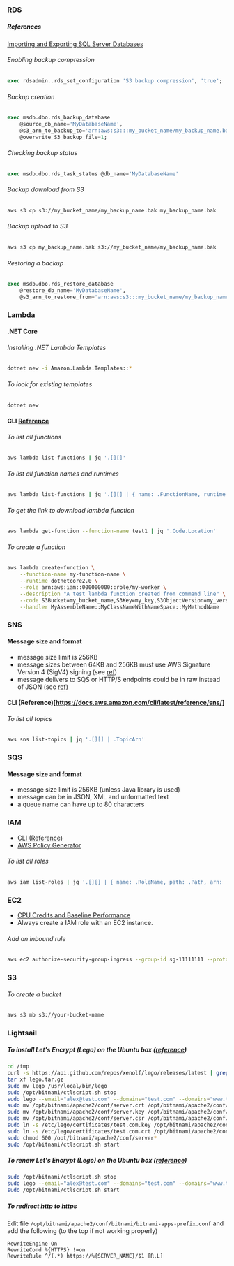 ### RDS

##### References

[Importing and Exporting SQL Server Databases](http://docs.aws.amazon.com/AmazonRDS/latest/UserGuide/SQLServer.Procedural.Importing.html)

###### Enabling backup compression

```sql
exec rdsadmin..rds_set_configuration 'S3 backup compression', 'true';
```

###### Backup creation

```sql
exec msdb.dbo.rds_backup_database
	@source_db_name='MyDatabaseName',
	@s3_arn_to_backup_to='arn:aws:s3:::my_bucket_name/my_backup_name.bak',
	@overwrite_S3_backup_file=1;
```

###### Checking backup status

```sql
exec msdb.dbo.rds_task_status @db_name='MyDatabaseName'
```

###### Backup download from S3

```sh
aws s3 cp s3://my_bucket_name/my_backup_name.bak my_backup_name.bak
```

###### Backup upload to S3

```sh
aws s3 cp my_backup_name.bak s3://my_bucket_name/my_backup_name.bak
```

###### Restoring a backup

```sql
exec msdb.dbo.rds_restore_database
	@restore_db_name='MyDatabaseName',
	@s3_arn_to_restore_from='arn:aws:s3:::my_bucket_name/my_backup_name.bak';
```

### Lambda

#### .NET Core

###### Installing .NET Lambda Templates

```sh
dotnet new -i Amazon.Lambda.Templates::*
```

###### To look for existing templates

```sh
dotnet new
```

#### CLI [Reference](https://docs.aws.amazon.com/cli/latest/reference/lambda/)

###### To list all functions

```sh
aws lambda list-functions | jq '.[][]'
```

###### To list all function names and runtimes

```sh
aws lambda list-functions | jq '.[][] | { name: .FunctionName, runtime: .Runtime }'
```
###### To get the link to download lambda function

```sh
aws lambda get-function --function-name test1 | jq '.Code.Location'
```

###### To create a function

```sh
aws lambda create-function \
	--function-name my-function-name \
	--runtime dotnetcore2.0 \
	--role arn:aws:iam::000000000::role/my-worker \
	--description "A test lambda function created from command line" \
	--code S3Bucket=my_bucket_name,S3Key=my_key,S3ObjectVersion=my_version \
	--handler MyAssembleName::MyClassNameWithNameSpace::MyMethodName
```

### SNS

#### Message size and format

- message size limit is 256KB
- message sizes between 64KB and 256KB must use AWS Signature Version 4 (SigV4) signing (see [ref](https://docs.aws.amazon.com/sns/latest/dg/large-payload-raw-message.html))
- message delivers to SQS or HTTP/S endpoints could be in raw instead of JSON (see [ref](https://docs.aws.amazon.com/sns/latest/dg/large-payload-raw-message.html))

#### CLI (Reference)[https://docs.aws.amazon.com/cli/latest/reference/sns/]

###### To list all topics

```sh
aws sns list-topics | jq '.[][] | .TopicArn'
```

### SQS

#### Message size and format

- message size limit is 256KB (unless Java library is used)
- message can be in JSON, XML and unformatted text
- a queue name can have up to 80 characters

### IAM

- [CLI (Reference)](https://docs.aws.amazon.com/cli/latest/reference/iam/)
- [AWS Policy Generator](https://awspolicygen.s3.amazonaws.com/policygen.html)

###### To list all roles

```sh
aws iam list-roles | jq '.[][] | { name: .RoleName, path: .Path, arn: .Arn }'
```

### EC2

- [CPU Credits and Baseline Performance](https://docs.aws.amazon.com/AWSEC2/latest/UserGuide/t2-credits-baseline-concepts.html)
-	Always create a IAM role with an EC2 instance.

###### Add an inbound rule

```sh
aws ec2 authorize-security-group-ingress --group-id sg-11111111 --protocol tcp --port 1433 --cidr 123.123.123.123/24
```

### S3

###### To create a bucket

```sh
aws s3 mb s3://your-bucket-name
```

### Lightsail

##### To install Let's Encrypt (Lego) on the Ubuntu box ([reference](https://docs.bitnami.com/aws/how-to/generate-install-lets-encrypt-ssl/))

```sh
cd /tmp
curl -s https://api.github.com/repos/xenolf/lego/releases/latest | grep browser_download_url | grep linux_amd64 | cut -d '"' -f 4 | wget -i - -O lego.tar.gz
tar xf lego.tar.gz
sudo mv lego /usr/local/bin/lego
sudo /opt/bitnami/ctlscript.sh stop
sudo lego --email="alex@test.com" --domains="test.com" --domains="www.test.com" --path="/etc/lego" run
sudo mv /opt/bitnami/apache2/conf/server.crt /opt/bitnami/apache2/conf/server.crt.old
sudo mv /opt/bitnami/apache2/conf/server.key /opt/bitnami/apache2/conf/server.key.old
sudo mv /opt/bitnami/apache2/conf/server.csr /opt/bitnami/apache2/conf/server.csr.old
sudo ln -s /etc/lego/certificates/test.com.key /opt/bitnami/apache2/conf/server.key
sudo ln -s /etc/lego/certificates/test.com.crt /opt/bitnami/apache2/conf/server.crt
sudo chmod 600 /opt/bitnami/apache2/conf/server*
sudo /opt/bitnami/ctlscript.sh start
```

##### To renew Let's Encrypt (Lego) on the Ubuntu box ([reference](https://docs.bitnami.com/aws/how-to/generate-install-lets-encrypt-ssl/))

```sh
sudo /opt/bitnami/ctlscript.sh stop
sudo lego --email="alex@test.com" --domains="test.com" --domains="www.test.com" --path="/etc/lego" renew
sudo /opt/bitnami/ctlscript.sh start
```

##### To redirect http to https

Edit file `/opt/bitnami/apache2/conf/bitnami/bitnami-apps-prefix.conf` and add the following (to the top if not working properly)

```
RewriteEngine On
RewriteCond %{HTTPS} !=on
RewriteRule ^/(.*) https://%{SERVER_NAME}/$1 [R,L]
```

